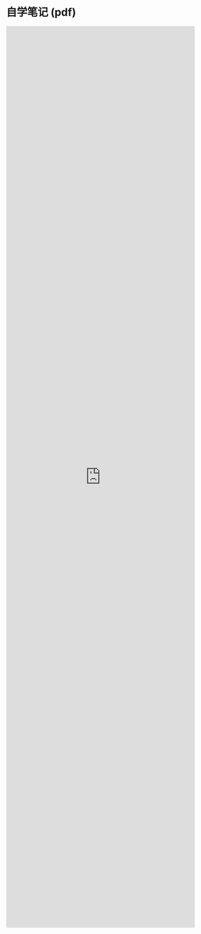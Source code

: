 # 自学笔记 (pdf)

<iframe width="100%" height="2400" src="https://www.docdroid.net/u7mTvIn/shell.pdf" frameborder="0" allowtransparency allowfullscreen></iframe>

